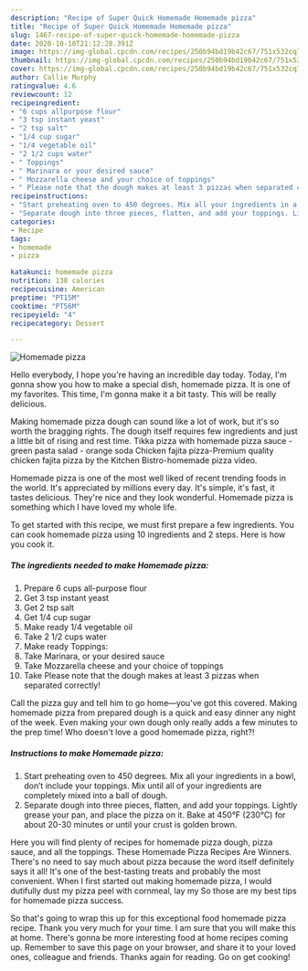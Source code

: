```yaml
---
description: "Recipe of Super Quick Homemade Homemade pizza"
title: "Recipe of Super Quick Homemade Homemade pizza"
slug: 1467-recipe-of-super-quick-homemade-homemade-pizza
date: 2020-10-10T21:12:28.391Z
image: https://img-global.cpcdn.com/recipes/250b94bd19b42c67/751x532cq70/homemade-pizza-recipe-main-photo.jpg
thumbnail: https://img-global.cpcdn.com/recipes/250b94bd19b42c67/751x532cq70/homemade-pizza-recipe-main-photo.jpg
cover: https://img-global.cpcdn.com/recipes/250b94bd19b42c67/751x532cq70/homemade-pizza-recipe-main-photo.jpg
author: Callie Murphy
ratingvalue: 4.6
reviewcount: 12
recipeingredient:
- "6 cups allpurpose flour"
- "3 tsp instant yeast"
- "2 tsp salt"
- "1/4 cup sugar"
- "1/4 vegetable oil"
- "2 1/2 cups water"
- " Toppings"
- " Marinara or your desired sauce"
- " Mozzarella cheese and your choice of toppings"
- " Please note that the dough makes at least 3 pizzas when separated correctly"
recipeinstructions:
- "Start preheating oven to 450 degrees. Mix all your ingredients in a bowl, don’t include your toppings. Mix until all of your ingredients are completely mixed into a ball of dough."
- "Separate dough into three pieces, flatten, and add your toppings. Lightly grease your pan, and place the pizza on it. Bake at 450°F (230°C) for about 20-30 minutes or until your crust is golden brown."
categories:
- Recipe
tags:
- homemade
- pizza

katakunci: homemade pizza 
nutrition: 138 calories
recipecuisine: American
preptime: "PT15M"
cooktime: "PT56M"
recipeyield: "4"
recipecategory: Dessert

---
```



![Homemade pizza](https://img-global.cpcdn.com/recipes/250b94bd19b42c67/751x532cq70/homemade-pizza-recipe-main-photo.jpg)

Hello everybody, I hope you're having an incredible day today. Today, I'm gonna show you how to make a special dish, homemade pizza. It is one of my favorites. This time, I'm gonna make it a bit tasty. This will be really delicious.

Making homemade pizza dough can sound like a lot of work, but it&#39;s so worth the bragging rights. The dough itself requires few ingredients and just a little bit of rising and rest time. Tikka pizza with homemade pizza sauce - green pasta salad - orange soda Chicken fajita pizza-Premium quality chicken fajita pizza by the Kitchen Bistro-homemade pizza video.

Homemade pizza is one of the most well liked of recent trending foods in the world. It's appreciated by millions every day. It's simple, it's fast, it tastes delicious. They're nice and they look wonderful. Homemade pizza is something which I have loved my whole life.


To get started with this recipe, we must first prepare a few ingredients. You can cook homemade pizza using 10 ingredients and 2 steps. Here is how you cook it.

<!--inarticleads1-->

##### The ingredients needed to make Homemade pizza:

1. Prepare 6 cups all-purpose flour
1. Get 3 tsp instant yeast
1. Get 2 tsp salt
1. Get 1/4 cup sugar
1. Make ready 1/4 vegetable oil
1. Take 2 1/2 cups water
1. Make ready  Toppings:
1. Take  Marinara, or your desired sauce
1. Take  Mozzarella cheese and your choice of toppings
1. Take  Please note that the dough makes at least 3 pizzas when separated correctly!


Call the pizza guy and tell him to go home—you&#39;ve got this covered. Making homemade pizza from prepared dough is a quick and easy dinner any night of the week. Even making your own dough only really adds a few minutes to the prep time! Who doesn&#39;t love a good homemade pizza, right?! 

<!--inarticleads2-->

##### Instructions to make Homemade pizza:

1. Start preheating oven to 450 degrees. Mix all your ingredients in a bowl, don’t include your toppings. Mix until all of your ingredients are completely mixed into a ball of dough.
1. Separate dough into three pieces, flatten, and add your toppings. Lightly grease your pan, and place the pizza on it. Bake at 450°F (230°C) for about 20-30 minutes or until your crust is golden brown.


Here you will find plenty of recipes for homemade pizza dough, pizza sauce, and all the toppings. These Homemade Pizza Recipes Are Winners. There&#39;s no need to say much about pizza because the word itself definitely says it all! It&#39;s one of the best-tasting treats and probably the most convenient. When I first started out making homemade pizza, I would dutifully dust my pizza peel with cornmeal, lay my So those are my best tips for homemade pizza success. 

So that's going to wrap this up for this exceptional food homemade pizza recipe. Thank you very much for your time. I am sure that you will make this at home. There's gonna be more interesting food at home recipes coming up. Remember to save this page on your browser, and share it to your loved ones, colleague and friends. Thanks again for reading. Go on get cooking!
